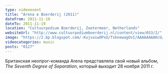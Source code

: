 ```yaml
---
type: videoevent
title: "Arena в Boerderij (2011)"
dateFrom: 2011-11-19
dateTo: 2011-11-19
location: "Cultuurpodium Boerderij, Zoetermeer, Netherlands"
websiteUrl: "http://www.cultuurpodiumboerderij.nl/content/view/653/2/"
image: "https://2.bp.blogspot.com/-KujvaiwOPxU/TsknewagOvI/AAAAAAAAKcU/exxbJb9hpXM/s1600/dsc07561.picasaweb.jpg"
videocategories: music
posts: "0127"
---
```


Британская неопрог-команда Arena представляла свой новый альбом, <i>The Seventh Degree of Separation</i>, который выходит 28 ноября 2011 г.
